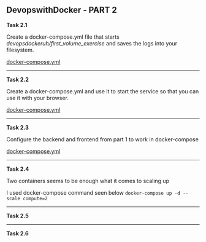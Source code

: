 ## DevopswithDocker - PART 2

**Task 2.1**

Create a docker-compose.yml file that starts *devopsdockeruh/first_volume_exercise* and saves the logs into your filesystem.  

[docker-compose.yml](./2.1/docker-compose.yml)  

____________________________________

**Task 2.2**  

Create a docker-compose.yml and use it to start the service so that you can use it with your browser.  

[docker-compose.yml](./2.2/docker-compose.yml)   
____________________________________

**Task 2.3**  

Configure the backend and frontend from part 1 to work in docker-compose  

[docker-compose.yml](./2.3/docker-compose.yml)  

____________________________________

**Task 2.4**  

Two containers seems to be enough what it comes to scaling up

I used docker-compose command seen below
`docker-compose up -d --scale compute=2`

____________________________________

**Task 2.5**  

____________________________________

**Task 2.6**
